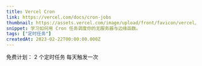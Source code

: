```yaml
---
title: Vercel Cron
link: https://vercel.com/docs/cron-jobs
thumbnail: https://assets.vercel.com/image/upload/front/favicon/vercel/180x180.png
snippet: 学习如何用 Cron 任务调度你的无服务器与边缘函数。
tags: ["定时任务"]
createdAt: 2023-02-22T00:00:00.000Z
---
```

免费计划：
2 个定时任务
每天触发一次